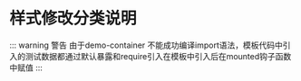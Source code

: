 # 样式修改分类说明

::: warning 警告
由于demo-container 不能成功编译import语法，模板代码中引入的测试数据都通过默认暴露和require引入在模板中引入后在mounted钩子函数中赋值
:::
